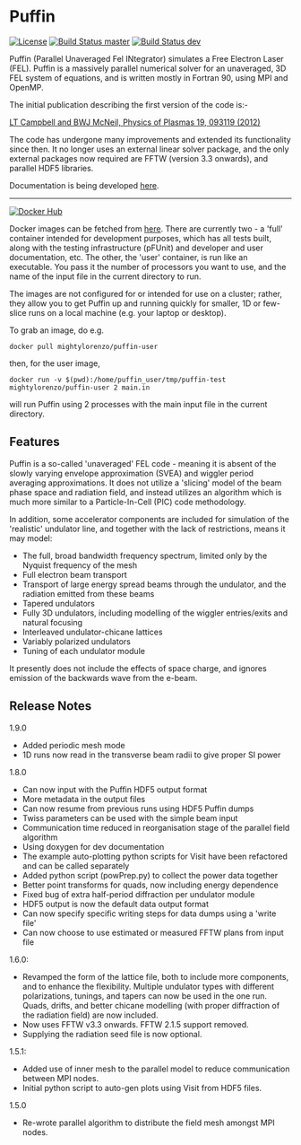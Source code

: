 # Puffin

[![License](https://img.shields.io/badge/License-BSD%203--Clause-blue.svg)](https://opensource.org/licenses/BSD-3-Clause)
[![Build Status master](https://img.shields.io/travis/com/mightylorenzo/Puffin/master.svg?label=master)](https://travis-ci.com/mightylorenzo/Puffin/branches)
[![Build Status dev](https://img.shields.io/travis/com/mightylorenzo/Puffin/dev.svg?label=dev)](https://travis-ci.com/mightylorenzo/Puffin/branches)

Puffin (Parallel Unaveraged Fel INtegrator) simulates a Free Electron
Laser (FEL). Puffin is a massively parallel numerical solver for an
unaveraged, 3D FEL system of equations, and is written mostly in
Fortran 90, using MPI and OpenMP.

The initial publication describing the first version of the code is:-

[LT Campbell and BWJ McNeil, Physics of Plasmas 19, 093119 (2012)](http://aip.scitation.org/doi/10.1063/1.4752743)

The code has undergone many improvements and extended its functionality
since then. It no longer uses an external linear solver package, and the
only external packages now required are FFTW (version 3.3 onwards), and
parallel HDF5 libraries. 

Documentation is being developed [here](https://ukfels.github.io/puffinDocs/).

----

[![Docker Hub](http://dockeri.co/image/mightylorenzo/puffin-user)](https://hub.docker.com/r/mightylorenzo/puffin-user)

Docker images can be fetched from [here](https://hub.docker.com/u/mightylorenzo/).
There are currently two - a 'full' container intended for development purposes, 
which has all tests built, along with the testing infrastructure (pFUnit) and
developer and user documentation, etc. The other, the 'user' container, is
run like an executable. You pass it the number of processors you want to use,
and the name of the input file in the current directory to run.

The images are not configured for or intended for use on a cluster; rather, they allow you to get Puffin up and running quickly for smaller, 1D or few-slice runs on a local machine (e.g. your laptop or desktop).

To grab an image, do e.g.
```
docker pull mightylorenzo/puffin-user
```
then, for the user image,
```
docker run -v $(pwd):/home/puffin_user/tmp/puffin-test mightylorenzo/puffin-user 2 main.in
```
will run Puffin using 2 processes with the main input file in the current directory.

## Features

Puffin is a so-called 'unaveraged' FEL code - meaning it is absent of the
slowly varying envelope approximation (SVEA) and wiggler period averaging
approximations. It does not utilize a 'slicing' model of the beam phase space
and radiation field, and instead utilizes an algorithm which is much more
similar to a Particle-In-Cell (PIC) code methodology.

In addition, some accelerator components are included for simulation of the
'realistic' undulator line, and together with the lack of restrictions,
means it may model:
  - The full, broad bandwidth frequency spectrum, limited only by the Nyquist frequency of the mesh
  - Full electron beam transport
  - Transport of large energy spread beams through the undulator, and the radiation emitted from these beams
  - Tapered undulators
  - Fully 3D undulators, including modelling of the wiggler entries/exits and natural focusing
  - Interleaved undulator-chicane lattices
  - Variably polarized undulators
  - Tuning of each undulator module

It presently does not include the effects of space charge, and ignores emission
of the backwards wave from the e-beam.


## Release Notes

1.9.0
  - Added periodic mesh mode
  - 1D runs now read in the transverse beam radii to give proper SI power

1.8.0
  - Can now input with the Puffin HDF5 output format
  - More metadata in the output files
  - Can now resume from previous runs using HDF5 Puffin dumps
  - Twiss parameters can be used with the simple beam input
  - Communication time reduced in reorganisation stage of the parallel field algorithm
  - Using doxygen for dev documentation
  - The example auto-plotting python scripts for Visit have been refactored and can be called separately
  - Added python script (powPrep.py) to collect the power data together
  - Better point transforms for quads, now including energy dependence
  - Fixed bug of extra half-period diffraction per undulator module
  - HDF5 output is now the default data output format
  - Can now specify specific writing steps for data dumps using a 'write file'
  - Can now choose to use estimated or measured FFTW plans from input file

1.6.0:
  - Revamped the form of the lattice file, both to include more components, and to
    enhance the flexibility. Multiple undulator types with different polarizations,
    tunings, and tapers can now be used in the one run. Quads, drifts, and better
    chicane modelling (with proper diffraction of the radiation field) are now
    included.
  - Now uses FFTW v3.3 onwards. FFTW 2.1.5 support removed.
  - Supplying the radiation seed file is now optional.

1.5.1:
  - Added use of inner mesh to the parallel model to reduce communication between MPI nodes.
  - Initial python script to auto-gen plots using Visit from HDF5 files.

1.5.0
  - Re-wrote parallel algorithm to distribute the field mesh amongst MPI nodes.
